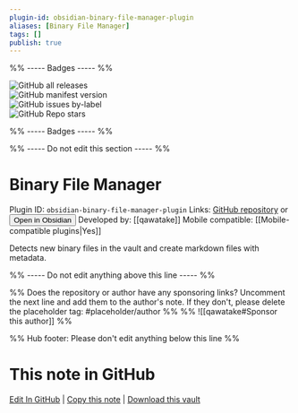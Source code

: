 ```yaml
---
plugin-id: obsidian-binary-file-manager-plugin
aliases: [Binary File Manager]
tags: []
publish: true
---
```


%% ----- Badges ----- %%

![GitHub all releases](https://img.shields.io/github/downloads/qawatake/obsidian-binary-file-manager-plugin/total?color=573E7A&logo=github&style=for-the-badge)  
![GitHub manifest version](https://img.shields.io/github/manifest-json/v/qawatake/obsidian-binary-file-manager-plugin?color=573E7A&logo=github&style=for-the-badge)  
![GitHub issues by-label](https://img.shields.io/github/issues/qawatake/obsidian-binary-file-manager-plugin/help%20wanted?color=573E7A&logo=github&style=for-the-badge)  
![GitHub Repo stars](https://img.shields.io/github/stars/qawatake/obsidian-binary-file-manager-plugin?color=573E7A&logo=github&style=for-the-badge)

%% ----- Badges ----- %%

%% ----- Do not edit this section ----- %%

# Binary File Manager

Plugin ID: `obsidian-binary-file-manager-plugin`
Links: [GitHub repository](https://github.com/qawatake/obsidian-binary-file-manager-plugin) or [<button id=HH>Open in Obsidian</button>](obsidian://show-plugin?id=obsidian-binary-file-manager-plugin)
Developed by: [[qawatake]]
Mobile compatible: [[Mobile-compatible plugins|Yes]]

Detects new binary files in the vault and create markdown files with metadata.

%% ----- Do not edit anything above this line ----- %%

%% Does the repository or author have any sponsoring links? Uncomment the next line and add them to the author's note. If they don't, please delete the placeholder tag: #placeholder/author %%
%% ![[qawatake#Sponsor this author]] %%

%% Hub footer: Please don't edit anything below this line %%

# This note in GitHub

<span class="git-footer">[Edit In GitHub](https://github.dev/obsidian-community/obsidian-hub/blob/main/02%20-%20Community%20Expansions/02.05%20All%20Community%20Expansions/Plugins/obsidian-binary-file-manager-plugin.md "git-hub-edit-note") | [Copy this note](https://raw.githubusercontent.com/obsidian-community/obsidian-hub/main/02%20-%20Community%20Expansions/02.05%20All%20Community%20Expansions/Plugins/obsidian-binary-file-manager-plugin.md "git-hub-copy-note") | [Download this vault](https://github.com/obsidian-community/obsidian-hub/archive/refs/heads/main.zip "git-hub-download-vault") </span>
